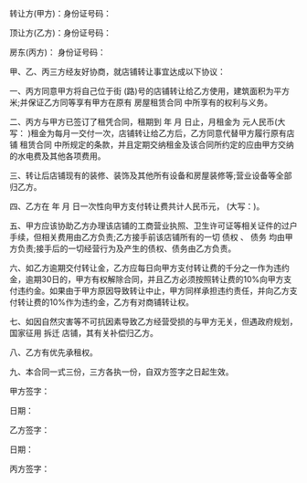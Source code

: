 
 


转让方(甲方)：身份证号码：


顶让方(乙方)：身份证号码：


房东(丙方)： 身份证号码：


甲、乙、丙三方经友好协商，就店铺转让事宜达成以下协议：


一、丙方同意甲方将自己位于街 (路)号的店铺转让给乙方使用，建筑面积为平方米;并保证乙方同等享有甲方在原有
房屋租赁合同
中所享有的权利与义务。


二、丙方与甲方已签订了租凭合同，租期到 年 月 日止，月租金为 元人民币(大写： )租金为每月一交付一次，店铺转让给乙方后，乙方同意代替甲方履行原有店铺
租赁合同
中所规定的条款，并且定期交纳租金及该合同所约定的应由甲方交纳的水电费及其他各项费用。


三、转让后店铺现有的装修、装饰及其他所有设备和房屋装修等;营业设备等全部归乙方。


四、乙方在 年 月 日一次性向甲方支付转让费共计人民币元， (大写：)。


五、甲方应该协助乙方办理该店铺的工商营业执照、卫生许可证等相关证件的过户手续，但相关费用由乙方负责;乙方接手前该店铺所有的一切
债权
、
债务
均由甲方负责;接手后的一切经营行为及产生的债权、债务由乙方负责。


六、如乙方逾期交付转让金，乙方应每日向甲方支付转让费的千分之一作为违约金，逾期30日的，甲方有权解除合同，并且乙方必须按照转让费的10%向甲方支付违约金。如果由于甲方原因导致转让中止，甲方同样承担违约责任，并向乙方支付转让费的10%作为违约金，乙方有对商铺转让权。


七、如因自然灾害等不可抗因素导致乙方经营受损的与甲方无关，但遇政府规划，国家征用
拆迁
店铺，其有关补偿归乙方。


八、乙方有优先承租权。


九、本合同一式三份，三方各执一份，自双方签字之日起生效。


甲方签字：


日期：


乙方签字：


日期：


丙方签字：
 


 

 
 
 
 
 
  


  
 

  


  


  
 
 
 
 

